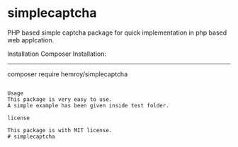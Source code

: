 # simplecaptcha
PHP based simple captcha package for quick implementation in php based web applcation.

Installation
Composer Installation:
______________________________________
composer require hemroy/simplecaptcha
``````````````````````````````````````

Usage
This package is very easy to use.
A simple example has been given inside test folder.

license

This package is with MIT license.
# simplecaptcha
